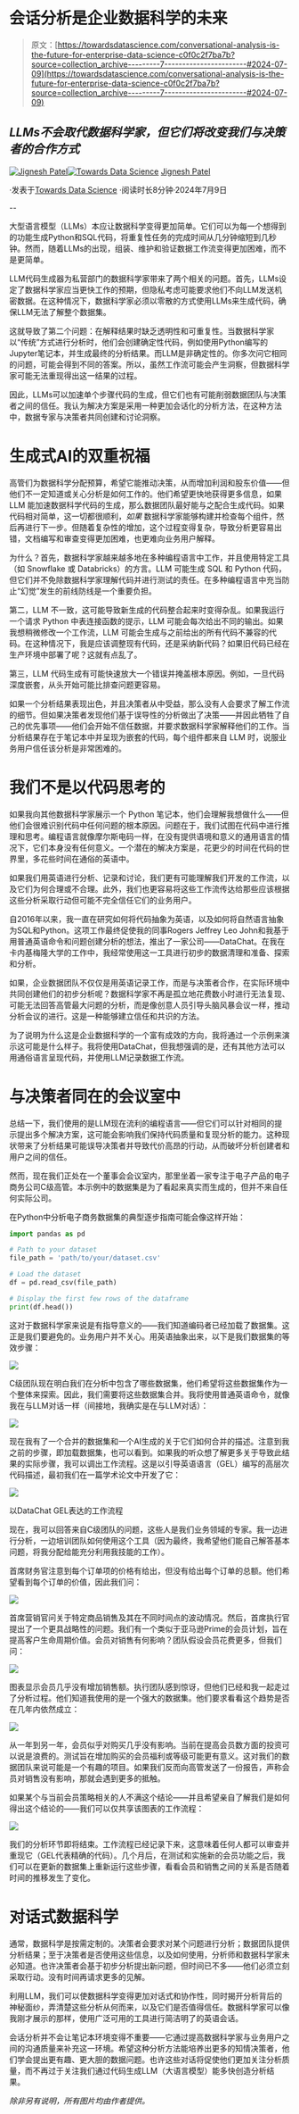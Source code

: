 # 会话分析是企业数据科学的未来

> 原文：[https://towardsdatascience.com/conversational-analysis-is-the-future-for-enterprise-data-science-c0f0c2f7ba7b?source=collection_archive---------7-----------------------#2024-07-09](https://towardsdatascience.com/conversational-analysis-is-the-future-for-enterprise-data-science-c0f0c2f7ba7b?source=collection_archive---------7-----------------------#2024-07-09)

## *LLMs不会取代数据科学家，但它们将改变我们与决策者的合作方式*

[](https://medium.com/@jmpatel?source=post_page---byline--c0f0c2f7ba7b--------------------------------)[![Jignesh Patel](../Images/a72dee883c1d0cce42a87ef8ba8f72f6.png)](https://medium.com/@jmpatel?source=post_page---byline--c0f0c2f7ba7b--------------------------------)[](https://towardsdatascience.com/?source=post_page---byline--c0f0c2f7ba7b--------------------------------)[![Towards Data Science](../Images/a6ff2676ffcc0c7aad8aaf1d79379785.png)](https://towardsdatascience.com/?source=post_page---byline--c0f0c2f7ba7b--------------------------------) [Jignesh Patel](https://medium.com/@jmpatel?source=post_page---byline--c0f0c2f7ba7b--------------------------------)

·发表于[Towards Data Science](https://towardsdatascience.com/?source=post_page---byline--c0f0c2f7ba7b--------------------------------) ·阅读时长8分钟·2024年7月9日

--

大型语言模型（LLMs）本应让数据科学变得更加简单。它们可以为每一个想得到的功能生成Python和SQL代码，将重复性任务的完成时间从几分钟缩短到几秒钟。然而，随着LLMs的出现，组装、维护和验证数据工作流变得更加困难，而不是更简单。

LLM代码生成器为私营部门的数据科学家带来了两个相关的问题。首先，LLMs设定了数据科学家应当更快工作的预期，但隐私考虑可能要求他们不向LLM发送机密数据。在这种情况下，数据科学家必须以零散的方式使用LLMs来生成代码，确保LLM无法了解整个数据集。

这就导致了第二个问题：在解释结果时缺乏透明性和可重复性。当数据科学家以“传统”方式进行分析时，他们会创建确定性代码，例如使用Python编写的Jupyter笔记本，并生成最终的分析结果。而LLM是非确定性的。你多次问它相同的问题，可能会得到不同的答案。所以，虽然工作流可能会产生洞察，但数据科学家可能无法重现得出这一结果的过程。

因此，LLMs可以加速单个步骤代码的生成，但它们也有可能削弱数据团队与决策者之间的信任。我认为解决方案是采用一种更加会话化的分析方法，在这种方法中，数据专家与决策者共同创建和讨论洞察。

# **生成式AI的双重祝福**

高管们为数据科学分配预算，希望它能推动决策，从而增加利润和股东价值——但他们不一定知道或关心分析是如何工作的。他们希望更快地获得更多信息，如果 LLM 能加速数据科学代码的生成，那么数据团队最好能与之配合生成代码。如果代码相对简单，这一切都很顺利，*如果* 数据科学家能够构建并检查每个组件，然后再进行下一步。但随着复杂性的增加，这个过程变得复杂，导致分析更容易出错，文档编写和审查变得更加困难，也更难向业务用户解释。

为什么？首先，数据科学家越来越多地在多种编程语言中工作，并且使用特定工具（如 Snowflake 或 Databricks）的方言。LLM 可能生成 SQL 和 Python 代码，但它们并不免除数据科学家理解代码并进行测试的责任。在多种编程语言中充当防止“幻觉”发生的前线防线是一个重要负担。

第二，LLM 不一致，这可能导致新生成的代码整合起来时变得杂乱。如果我运行一个请求 Python 中表连接函数的提示，LLM 可能会每次给出不同的输出。如果我想稍微修改一个工作流，LLM 可能会生成与之前给出的所有代码不兼容的代码。在这种情况下，我是应该调整现有代码，还是采纳新代码？如果旧代码已经在生产环境中部署了呢？这就有点乱了。

第三，LLM 代码生成有可能快速放大一个错误并掩盖根本原因。例如，一旦代码深度嵌套，从头开始可能比排查问题更容易。

如果一个分析结果表现出色，并且决策者从中受益，那么没有人会要求了解工作流的细节。但如果决策者发现他们基于误导性的分析做出了决策——并因此牺牲了自己的优先事项——他们会开始不信任数据，并要求数据科学家解释他们的工作。当分析结果存在于笔记本中并呈现为嵌套的代码，每个组件都来自 LLM 时，说服业务用户信任该分析是非常困难的。

# **我们不是以代码思考的**

如果我向其他数据科学家展示一个 Python 笔记本，他们会理解我想做什么——但他们会很难识别代码中任何问题的根本原因。问题在于，我们试图在代码中进行推理和思考。编程语言就像摩尔斯电码一样，在没有提供语境和意义的通用语言的情况下，它们本身没有任何意义。一个潜在的解决方案是，花更少的时间在代码的世界里，多花些时间在通俗的英语中。

如果我们用英语进行分析、记录和讨论，我们更有可能理解我们开发的工作流，以及它们为何合理或不合理。此外，我们也更容易将这些工作流传达给那些应该根据这些分析采取行动但可能不完全信任它们的业务用户。

自2016年以来，我一直在研究如何将代码抽象为英语，以及如何将自然语言抽象为SQL和Python。这项工作最终促使我的同事Rogers Jeffrey Leo John和我基于用普通英语命令和问题创建分析的想法，推出了一家公司——DataChat。在我在卡内基梅隆大学的工作中，我经常使用这一工具进行初步的数据清理和准备、探索和分析。

如果，企业数据团队不仅仅是用英语记录工作，而是与决策者合作，在实际环境中共同创建他们的初步分析呢？数据科学家不再是孤立地花费数小时进行无法复现、可能无法回答高管最大问题的分析，而是像创意人员引导头脑风暴会议一样，推动分析会议的进行。这是一种能够建立信任和共识的方法。

为了说明为什么这是企业数据科学的一个富有成效的方向，我将通过一个示例来演示这可能是什么样子。我将使用DataChat，但我想强调的是，还有其他方法可以用通俗语言呈现代码，并使用LLM记录数据工作流。

# **与决策者同在的会议室中**

总结一下，我们使用的是LLM现在流利的编程语言——但它们可以针对相同的提示提出多个解决方案，这可能会影响我们保持代码质量和复现分析的能力。这种现状带来了分析结果可能误导决策者并导致代价高昂的行动，从而破坏分析创建者和用户之间的信任。

然而，现在我们正处在一个董事会会议室内，那里坐着一家专注于电子产品的电子商务公司C级高管。本示例中的数据集是为了看起来真实而生成的，但并不来自任何实际公司。

在Python中分析电子商务数据集的典型逐步指南可能会像这样开始：

```py
import pandas as pd

# Path to your dataset
file_path = 'path/to/your/dataset.csv'

# Load the dataset
df = pd.read_csv(file_path)

# Display the first few rows of the dataframe
print(df.head())
```

这对于数据科学家来说是有指导意义的——我们知道编码者已经加载了数据集。这正是我们要避免的。业务用户并不关心。用英语抽象出来，以下是我们数据集的等效步骤：

![](../Images/d119bd3ee02afeab50fc7f2cb1edd421.png)

C级团队现在明白我们在分析中包含了哪些数据集，他们希望将这些数据集作为一个整体来探索。因此，我们需要将这些数据集合并。我将使用普通英语命令，就像我在与LLM对话一样（间接地，我确实是在与LLM对话）：

![](../Images/2453d7a56a087c3e9410378e9e43387d.png)

现在我有了一个合并的数据集和一个AI生成的关于它们如何合并的描述。注意到我之前的步骤，即加载数据集，也可以看到。如果我的听众想了解更多关于导致此结果的实际步骤，我可以调出工作流程。这是以引导英语语言（GEL）编写的高层次代码描述，最初我们在一篇学术论文中开发了它：

![](../Images/47dcd4386593d1269fce6c4c826e3ed6.png)

以DataChat GEL表达的工作流程

现在，我可以回答来自C级团队的问题，这些人是我们业务领域的专家。我一边进行分析，一边培训团队如何使用这个工具（因为最终，我希望他们能自己解答基本问题，将我分配给能充分利用我技能的工作）。

首席财务官注意到每个订单项的价格有给出，但没有给出每个订单的总额。他们希望看到每个订单的价值，因此我们问：

![](../Images/44bcf9274a842f590d13510bbd50b54e.png)

首席营销官问关于特定商品销售及其在不同时间点的波动情况。然后，首席执行官提出了一个更具战略性的问题。我们有一个类似于亚马逊Prime的会员计划，旨在提高客户生命周期价值。会员对销售有何影响？团队假设会员花费更多，但我们问：

![](../Images/fc1b838cf1aae7425c64a796d94fe69d.png)

图表显示会员几乎没有增加销售额。执行团队感到惊讶，但他们已经和我一起走过了分析过程。他们知道我使用的是一个强大的数据集。他们要求看看这个趋势是否在几年内依然成立：

![](../Images/4fe3cd55099a55feb138f13672f5dc55.png)

从一年到另一年，会员似乎对购买几乎没有影响。当前在提高会员数方面的投资可以说是浪费的。测试旨在增加购买的会员福利或等级可能更有意义。这对我们的数据团队来说可能是一个有趣的项目。如果我们反而向高管发送了一份报告，声称会员对销售没有影响，那就会遇到更多的抵触。

如果某个与当前会员策略相关的人不满这个结论——并且希望亲自了解我们是如何得出这个结论的——我们可以仅共享该图表的工作流程：

![](../Images/16743f9f497eaaaa0422099c86b8c457.png)

我们的分析环节即将结束。工作流程已经记录下来，这意味着任何人都可以审查并重现它（GEL代表精确的代码）。几个月后，在测试和实施新的会员功能之后，我们可以在更新的数据集上重新运行这些步骤，看看会员和销售之间的关系是否随着时间的推移发生了变化。

# **对话式数据科学**

通常，数据科学是按需定制的。决策者会要求对某个问题进行分析；数据团队提供分析结果；至于决策者是否使用这些信息，以及如何使用，分析师和数据科学家未必知道。也许决策者会基于初步分析提出新问题，但时间已不多——他们必须立刻采取行动。没有时间再请求更多的见解。

利用LLM，我们可以使数据科学变得更加对话式和协作性，同时揭开分析背后的神秘面纱，弄清楚这些分析从何而来，以及它们是否值得信任。数据科学家可以像我刚才展示的那样，使用广泛可用的工具进行简洁明了的英语会话。

会话分析并不会让笔记本环境变得不重要——它通过提高数据科学家与业务用户之间的沟通质量来补充这一环境。希望这种分析方法能培养出更多的知情决策者，他们学会提出更有趣、更大胆的数据问题。也许这些对话将促使他们更加关注分析质量，而不再过于关注我们通过代码生成LLM（大语言模型）能多快创造分析结果。

*除非另有说明，所有图片均由作者提供。*

